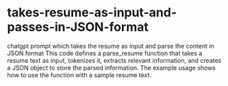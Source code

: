 # takes-resume-as-input-and-passes-in-JSON-format
chatgpt prompt which takes the resume as input and parse the content in JSON format This code defines a parse_resume function that takes a resume text as input, tokenizes it, extracts relevant information, and creates a JSON object to store the parsed information. The example usage shows how to use the function with a sample resume text.

